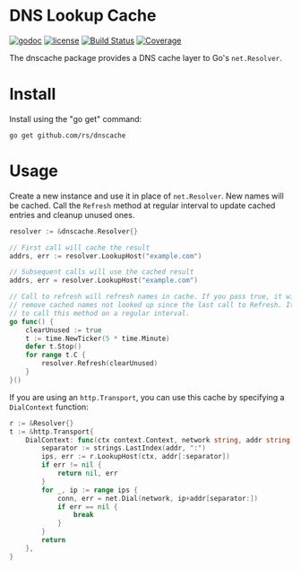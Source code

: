 # DNS Lookup Cache

[![godoc](http://img.shields.io/badge/godoc-reference-blue.svg?style=flat)](https://godoc.org/github.com/rs/dnscache) [![license](http://img.shields.io/badge/license-MIT-red.svg?style=flat)](https://raw.githubusercontent.com/rs/dnscache/master/LICENSE) [![Build Status](https://travis-ci.org/rs/dnscache.svg?branch=master)](https://travis-ci.org/rs/dnscache) [![Coverage](http://gocover.io/_badge/github.com/rs/dnscache)](http://gocover.io/github.com/rs/dnscache)

The dnscache package provides a DNS cache layer to Go's `net.Resolver`.

# Install

Install using the "go get" command:

```
go get github.com/rs/dnscache
```

# Usage

Create a new instance and use it in place of `net.Resolver`. New names will be cached. Call the `Refresh` method at regular interval to update cached entries and cleanup unused ones.

```go
resolver := &dnscache.Resolver{}

// First call will cache the result
addrs, err := resolver.LookupHost("example.com")

// Subsequent calls will use the cached result
addrs, err = resolver.LookupHost("example.com")

// Call to refresh will refresh names in cache. If you pass true, it will also
// remove cached names not looked up since the last call to Refresh. It is a good idea
// to call this method on a regular interval.
go func() {
    clearUnused := true
    t := time.NewTicker(5 * time.Minute)
    defer t.Stop()
    for range t.C {
        resolver.Refresh(clearUnused)
    }
}()
```

If you are using an `http.Transport`, you can use this cache by specifying a `DialContext` function:

```go
r := &Resolver{}
t := &http.Transport{
    DialContext: func(ctx context.Context, network string, addr string) (conn net.Conn, err error) {
        separator := strings.LastIndex(addr, ":")
        ips, err := r.LookupHost(ctx, addr[:separator])
        if err != nil {
            return nil, err
        }
        for _, ip := range ips {
            conn, err = net.Dial(network, ip+addr[separator:])
            if err == nil {
                break
            }
        }
        return
    },
}
```


